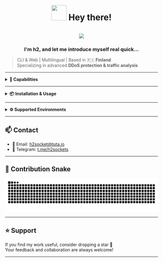 
<div align="center">
  <h1><img src="https://github.com/images/mona-whisper.gif" width="50" height="50" autoplay loop> Hey there!</h1><br>
  <img src="https://i.gifer.com/8V60.gif" width="300" autoplay loop></img><br>
  <h3>I'm h2, and let me introduce myself real quick...</h3>
</div>

> CLI & Web | Multilingual | Based in 🇫🇮 **Finland**  
> Specializing in advanced **DDoS protection & traffic analysis**

---
<details>
  <summary><strong>🌱 Capabilities</strong></summary>
  
```ruby
## 🛠️ Development Stack

- Platforms: CLI tools & Web apps
- Development: Full-Stack (strong point in: javascript, elixir and web languages)
- OS: Artix & W11

---

## 🌐 Spoken Languages

- 🇫🇮 Finnish (Suomi)  
- 🇬🇧 English  
- 🇫🇷 French

---

## 🔐 Domain Focus

- 🛡️ DDoS Protection  
- 📊 Network Analysis  
- 🔍 Deep Protocol Inspection 
- ⚙️ Real-Time Traffic Intelligence

---

## 🚀 Content

- ⚡ High-performance CLI tools for many purposes
- 🌍 Scalable web interfaces for various needs
- 🔁 Multi-language backend integration  
- 💾 Efficient low-level tooling (Assembly / C)  
- 🧬 Custom protocol analyzers  
- 🕸️ Web/API layer protection  
```

</details>

---

<details>
  <summary><strong>📦 Installation & Usage</strong></summary>

```bash
# Clone the repo
git clone https://github.com/h2sockets/h2sockets.git
cd h2sockets

# Setup
gcc -o h2sockets h2sockets.c -pthread

# Run
./h2sockets
```

> Now you can use me! :)

</details>

---

<details>
  <summary><strong>⚙️ Supported Environments</strong></summary>

```elixir
- 🐧 Linux (Ubuntu, Arch, Alpine)  
- 🪟 Windows 10+  
- 🍎 macOS (M1+ supported)  
- 🐳 Docker & VM compatible
```

</details>

---

## 📫 Contact

- 📧 Email: [h2socket@tuta.io](mailto:h2socket@tuta.io)  
- 💬 Telegram: [t.me/h2sockets](https://t.me/h2sockets)

---

## 🐍 Contribution Snake

<picture>
  <source media="(prefers-color-scheme: dark)" srcset="https://raw.githubusercontent.com/h2sockets/h2sockets/output/github-contribution-grid-snake-dark.svg">
  <source media="(prefers-color-scheme: light)" srcset="https://raw.githubusercontent.com/h2sockets/h2sockets/output/github-contribution-grid-snake.svg">
  <img alt="github contribution grid snake animation" src="https://raw.githubusercontent.com/h2sockets/h2sockets/output/github-contribution-grid-snake.svg">
</picture>

---

## ⭐ Support

If you find my work useful, consider dropping a star 🌟  
Your feedback and collaboration are always welcome!

---
